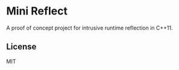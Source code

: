 # Mini Reflect

A proof of concept project for intrusive runtime reflection in C++11.

## License

MIT
